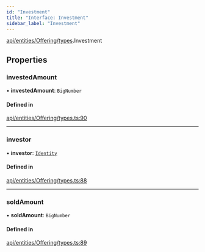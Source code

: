 ```yaml
---
id: "Investment"
title: "Interface: Investment"
sidebar_label: "Investment"
---
```


[api/entities/Offering/types](../../../../../../modules/API/Entities/Offering/Types/Types.md).Investment

## Properties

### investedAmount

• **investedAmount**: `BigNumber`

#### Defined in

[api/entities/Offering/types.ts:90](https://github.com/PolymeshAssociation/polymesh-sdk/blob/daafaa68f/src/api/entities/Offering/types.ts#L90)

___

### investor

• **investor**: [`Identity`](../../../../../../classes/API/Entities/Identity/Identity.md)

#### Defined in

[api/entities/Offering/types.ts:88](https://github.com/PolymeshAssociation/polymesh-sdk/blob/daafaa68f/src/api/entities/Offering/types.ts#L88)

___

### soldAmount

• **soldAmount**: `BigNumber`

#### Defined in

[api/entities/Offering/types.ts:89](https://github.com/PolymeshAssociation/polymesh-sdk/blob/daafaa68f/src/api/entities/Offering/types.ts#L89)
